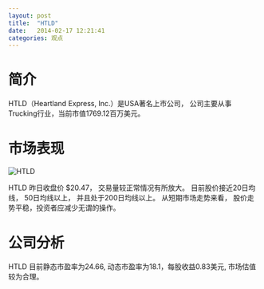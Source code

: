 ```yaml
---
layout: post
title:  "HTLD"
date:   2014-02-17 12:21:41
categories: 观点
---
```


# 简介
HTLD（Heartland Express, Inc.）是USA著名上市公司，
公司主要从事Trucking行业，当前市值1769.12百万美元。

# 市场表现

![HTLD](http://finviz.com/chart.ashx?t=HTLD&ty=c&ta=1&p=d&s=l)

HTLD 昨日收盘价 $20.47，
交易量较正常情况有所放大。
目前股价接近20日均线，
50日均线以上，
并且处于200日均线以上。
从短期市场走势来看，
股价走势平稳，投资者应减少无谓的操作。

# 公司分析
HTLD 目前静态市盈率为24.66, 动态市盈率为18.1，每股收益0.83美元,
市场估值较为合理。
